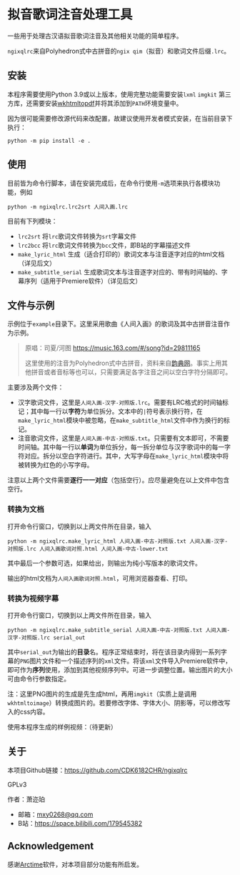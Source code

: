 # 拟音歌词注音处理工具

一些用于处理古汉语拟音歌词注音及其他相关功能的简单程序。

`ngixqlrc`来自Polyhedron式中古拼音的`ngix qim`（拟音）和歌词文件后缀`.lrc`。

## 安装

本程序需要使用Python 3.9或以上版本，使用完整功能需要安装`lxml` `imgkit` 第三方库，还需要安装[wkhtmltopdf](https://wkhtmltopdf.org/)并将其添加到`PATH`环境变量中。

因为很可能需要修改源代码来改配置，故建议使用开发者模式安装，在当前目录下执行：

```
python -m pip install -e .
```

## 使用

目前皆为命令行脚本，请在安装完成后，在命令行使用`-m`选项来执行各模块功能，例如

```
python -m ngixqlrc.lrc2srt 人间入画.lrc
```

目前有下列模块：

- `lrc2srt` 将`lrc`歌词文件转换为`srt`字幕文件
- `lrc2bcc` 将`lrc`歌词文件转换为`bcc`文件，即B站的字幕描述文件
- `make_lyric_html` 生成（适合打印的）歌词文本与注音逐字对应的html文档 （详见后文）
- `make_subtitle_serial` 生成歌词文本与注音逐字对应的、带有时间轴的、字幕序列（适用于Premiere软件）（详见后文）

## 文件与示例

示例位于`example`目录下。这里采用歌曲《人间入画》的歌词及其中古拼音注音作为示例。

> 原唱：司夏/河图  https://music.163.com/#/song?id=29811165
>
> 这里使用的注音为Polyhedron式中古拼音，资料来自[韵典网](https://ytenx.org/)。事实上用其他拼音或者音标等也可以，只需要满足各字注音之间以空白字符分隔即可。

主要涉及两个文件：

- 汉字歌词文件，这里是`人间入画-汉字-对照版.lrc`。需要有LRC格式的时间轴标记；其中每一行以**字符**为单位拆分。文本中的`|`符号表示换行符，在`make_lyric_html`模块中被忽略，在`make_subtitle_html`文件中作为换行的标记。
- 注音歌词文件，这里是`人间入画-中古-对照版.txt`。只需要有文本即可，不需要时间轴。其中每一行以**单词**为单位拆分，每一拆分单位与汉字歌词中的每一字符对应。拆分以空白字符进行。其中，大写字母在`make_lyric_html`模块中将被转换为红色的小写字母。

注意以上两个文件需要**逐行一一对应**（包括空行）。应尽量避免在以上文件中包含空行。

### 转换为文档

打开命令行窗口，切换到以上两文件所在目录，输入

```
python -m ngixqlrc.make_lyric_html 人间入画-中古-对照版.txt 人间入画-汉字-对照版.lrc 人间入画歌词对照.html 人间入画-中古-lower.txt
```

其中最后一个参数可选，如果给出，则输出为纯小写版本的歌词文件。

输出的html文档为`人间入画歌词对照.html`，可用浏览器查看、打印。

### 转换为视频字幕

打开命令行窗口，切换到以上两文件所在目录，输入

```
python -m ngixqlrc.make_subtitle_serial 人间入画-中古-对照版.txt 人间入画-汉字-对照版.lrc serial_out
```

其中`serial_out`为输出的**目录**名。程序正常结束时，将在该目录内得到一系列字幕的`PNG`图片文件和一个描述序列的`xml`文件。将该`xml`文件导入Premiere软件中，即可作为**序列**使用，添加到其他视频序列中。可进一步调整位置。输出图片的大小可由命令行参数指定。

注：这里PNG图片的生成是先生成html，再用`imgkit`（实质上是调用`wkhtmltoimage`）转换成图片的。若要修改字体、字体大小、阴影等，可以修改写入的css内容。

使用本程序生成的样例视频：（待更新）

## 关于

本项目Github链接：https://github.com/CDK6182CHR/ngixqlrc

GPLv3

作者：萧迩珀   

- 邮箱：mxy0268@qq.com
- B站：https://space.bilibili.com/179545382

## Acknowledgement

感谢[Arctime](https://arctime.org/index.html)软件，对本项目部分功能有所启发。
